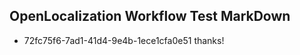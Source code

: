 ## OpenLocalization Workflow Test MarkDown
* 72fc75f6-7ad1-41d4-9e4b-1ece1cfa0e51 
thanks!<!--HONumber=Mar16_HO3-->
